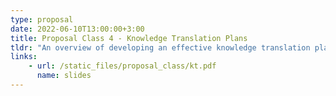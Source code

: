 ```yaml
---
type: proposal
date: 2022-06-10T13:00:00+3:00
title: Proposal Class 4 - Knowledge Translation Plans
tldr: "An overview of developing an effective knowledge translation plan for your proposed research"
links: 
    - url: /static_files/proposal_class/kt.pdf
      name: slides 
---
```

